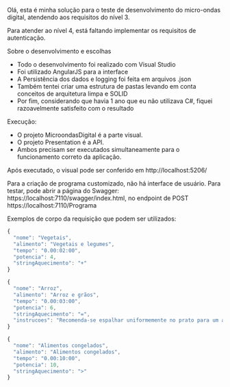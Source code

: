 Olá, esta é minha solução para o teste de desenvolvimento do micro-ondas digital, atendendo aos requisitos do nível 3.

Para atender ao nível 4, está faltando implementar os requisitos de autenticação.

Sobre o desenvolvimento e escolhas

- Todo o desenvolvimento foi realizado com Visual Studio
- Foi utilizado AngularJS para a interface
- A Persistência dos dados e logging foi feita em arquivos .json
- Também tentei criar uma estrutura de pastas levando em conta conceitos de arquitetura limpa e SOLID
- Por fim, considerando que havia 1 ano que eu não utilizava C#, fiquei razoavelmente satisfeito com o resultado



Execução:
- O projeto MicroondasDigital é a parte visual.
- O projeto Presentation é a API.
- Ambos precisam ser executados simultaneamente para o funcionamento correto da aplicação.

Após executado, o visual pode ser conferido em http://localhost:5206/

Para a criação de programa customizado, não há interface de usuário. Para testar, pode abrir a página do Swagger: https://localhost:7110/swagger/index.html, no endpoint de POST https://localhost:7110/Programa

Exemplos de corpo da requisição que podem ser utilizados:

```javascript
{
  "nome": "Vegetais",
  "alimento": "Vegetais e legumes",
  "tempo": "0.00:02:00",
  "potencia": 4,
  "stringAquecimento": "+"
}
```
```javascript
{
  "nome": "Arroz",
  "alimento": "Arroz e grãos",
  "tempo": "0.00:03:00",
  "potencia": 6,
  "stringAquecimento": "=",
  "instrucoes": "Recomenda-se espalhar uniformemente no prato para um aquecimento mais uniforme."
}
```
```javascript
{
  "nome": "Alimentos congelados",
  "alimento": "Alimentos congelados",
  "tempo": "0.00:10:00",
  "potencia": 10,
  "stringAquecimento": ">"
}
```
